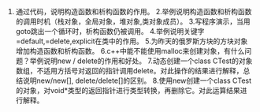 1. 通过代码，说明构造函数和析构函数的作用。
2.举例说明构造函数和析构函数的调用时机（栈对象，全局对象，堆对象,类对象成员）。
3.写程序演示，当用goto跳出一个循环时，析构函数仍被调用。
4.举例说明关键字=default,=delete,explicit在类中的作用。
5.为昨天的俄罗斯方块的方块对象增加构造函数和析构函数。
6.c++中能不能使用malloc来创建对象，有什么问题？举例说明new / delete的作用和好处。
7.动态创建一个class CTest的对象数组，不适用方括号对返回的指针调用delete。对此操作的结果进行解释，总结说明new/new[], delete/delete[]的区别。
8.使用new创建一个class CTest的对象，对void*类型的返回指针进行类型转换，再删除它。对此运算结果进行解释。
